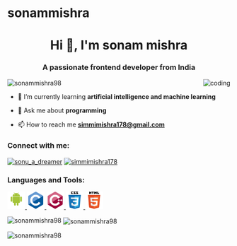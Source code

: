 # sonammishra <h1 align="center">Hi 👋, I'm sonam mishra</h1>
<h3 align="center">A passionate frontend developer from India</h3>
<img align="right"alt="coding"width 400"src="https://image.shutterstock.com/image-vector/young-woman-writes-code-on-260nw-1731157933.jpg">

<p align="left"> <img src="https://komarev.com/ghpvc/?username=sonammishra98&label=Profile%20views&color=0e75b6&style=flat" alt="sonammishra98" /> </p>

- 🌱 I’m currently learning **artificial intelligence and machine learning**

- 💬 Ask me about **programming**

- 📫 How to reach me **simmimishra178@gmail.com**

<h3 align="left">Connect with me:</h3>
<p align="left">
<a href="https://instagram.com/sonu_a_dreamer" target="blank"><img align="center" src="https://raw.githubusercontent.com/rahuldkjain/github-profile-readme-generator/master/src/images/icons/Social/instagram.svg" alt="sonu_a_dreamer" height="30" width="40" /></a>
<a href="https://www.hackerearth.com/simmimishra178" target="blank"><img align="center" src="https://raw.githubusercontent.com/rahuldkjain/github-profile-readme-generator/master/src/images/icons/Social/hackerearth.svg" alt="simmimishra178" height="30" width="40" /></a>
</p>

<h3 align="left">Languages and Tools:</h3>
<p align="left"> <a href="https://developer.android.com" target="_blank" rel="noreferrer"> <img src="https://raw.githubusercontent.com/devicons/devicon/master/icons/android/android-original-wordmark.svg" alt="android" width="40" height="40"/> </a> <a href="https://www.cprogramming.com/" target="_blank" rel="noreferrer"> <img src="https://raw.githubusercontent.com/devicons/devicon/master/icons/c/c-original.svg" alt="c" width="40" height="40"/> </a> <a href="https://www.w3schools.com/cpp/" target="_blank" rel="noreferrer"> <img src="https://raw.githubusercontent.com/devicons/devicon/master/icons/cplusplus/cplusplus-original.svg" alt="cplusplus" width="40" height="40"/> </a> <a href="https://www.w3schools.com/css/" target="_blank" rel="noreferrer"> <img src="https://raw.githubusercontent.com/devicons/devicon/master/icons/css3/css3-original-wordmark.svg" alt="css3" width="40" height="40"/> </a> <a href="https://www.w3.org/html/" target="_blank" rel="noreferrer"> <img src="https://raw.githubusercontent.com/devicons/devicon/master/icons/html5/html5-original-wordmark.svg" alt="html5" width="40" height="40"/> </a> </p>

<p><img align="left" src="https://github-readme-stats.vercel.app/api/top-langs?username=sonammishra98&show_icons=true&locale=en&layout=compact" alt="sonammishra98" /></p>

<p>&nbsp;<img align="center" src="https://github-readme-stats.vercel.app/api?username=sonammishra98&show_icons=true&locale=en" alt="sonammishra98" /></p>

<p><img align="center" src="https://github-readme-streak-stats.herokuapp.com/?user=sonammishra98&" alt="sonammishra98" /></p>
